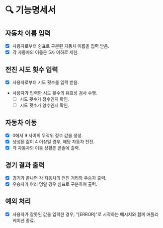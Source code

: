 # 🔍 기능명세서

## 자동차 이름 입력

- [x] 사용자로부터 쉼표로 구분된 자동차 이름을 입력 받음.
- [x] 각 자동차의 이름은 5자 이하로 제한.

## 전진 시도 횟수 입력

- [x] 사용자로부터 시도 횟수를 입력 받음.
- 사용자가 입력한 시도 횟수의 유효성 검사 수행.
  - [ ] 시도 횟수가 정수인지 확인.
  - [ ] 시도 횟수가 양수인지 확인.

## 자동차 이동

- [x] 0에서 9 사이의 무작위 정수 값을 생성.
- [x] 생성된 값이 4 이상일 경우, 해당 자동차 전진.
- [x] 각 자동차의 이동 상황은 콘솔에 출력.

## 경기 결과 출력

- [x] 경기가 끝나면 각 자동차의 전진 거리와 우승자 출력.
- [x] 우승자가 여러 명일 경우 쉼표로 구분하여 출력.

## 예외 처리

- [x] 사용자가 잘못된 값을 입력한 경우, "[ERROR]"로 시작하는 메시지와 함께 애플리케이션 종료.
